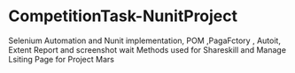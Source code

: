 # CompetitionTask-NunitProject
Selenium Automation and Nunit implementation, POM ,PagaFctory , Autoit, Extent Report and screenshot wait Methods used for Shareskill and Manage Lsiting Page for Project Mars
